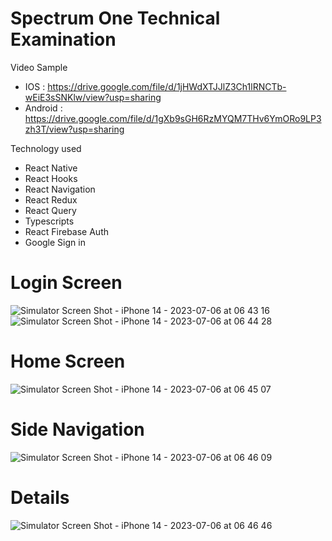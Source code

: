 # Spectrum One Technical Examination

Video Sample 
* IOS : https://drive.google.com/file/d/1jHWdXTJJlZ3Ch1lRNCTb-wEiE3sSNKlw/view?usp=sharing
* Android : https://drive.google.com/file/d/1gXb9sGH6RzMYQM7THv6YmORo9LP3zh3T/view?usp=sharing

Technology used
* React Native
* React Hooks
* React Navigation
* React Redux
* React Query
* Typescripts
* React Firebase Auth
* Google Sign in

# Login Screen 
![Simulator Screen Shot - iPhone 14 - 2023-07-06 at 06 43 16](https://github.com/mike0221/ExamSpectrumOne/assets/21115636/c5039735-63f1-4535-bb65-de8c4b02479b)
![Simulator Screen Shot - iPhone 14 - 2023-07-06 at 06 44 28](https://github.com/mike0221/ExamSpectrumOne/assets/21115636/6d6afd87-06c8-4f2e-bc45-e9b28eec0844)

# Home Screen 
![Simulator Screen Shot - iPhone 14 - 2023-07-06 at 06 45 07](https://github.com/mike0221/ExamSpectrumOne/assets/21115636/3fa04017-3f46-4cec-a6bd-4b3344a03e53)

# Side Navigation
![Simulator Screen Shot - iPhone 14 - 2023-07-06 at 06 46 09](https://github.com/mike0221/ExamSpectrumOne/assets/21115636/1ea1ed88-ca12-451d-8f34-72129494ac1d)

# Details
![Simulator Screen Shot - iPhone 14 - 2023-07-06 at 06 46 46](https://github.com/mike0221/ExamSpectrumOne/assets/21115636/1f25e029-f673-466d-bfc6-090cf8294ca0)
